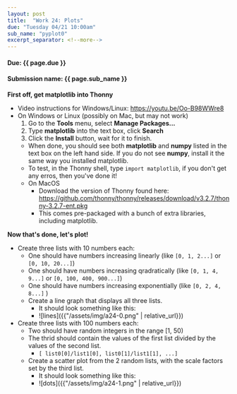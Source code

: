 ```yaml
---
layout: post
title:  "Work 24: Plots"
due: "Tuesday 04/21 10:00am"
sub_name: "pyplot0"
excerpt_separator: <!--more-->
---
```


#### Due: {{ page.due }}

#### Submission name: {{ page.sub_name }}
<!--more-->

__First off, get matplotlib into Thonny__
* Video instructions for Windows/Linux: <https://youtu.be/Oo-B98WWre8>
* On Windows or Linux (possibly on Mac, but may not work)
    1. Go to the __Tools__ menu, select __Manage Packages...__
    2. Type __matplotlib__ into the text box, click __Search__
    3. Click the __Install__ button, wait for it to finish.
    * When done, you should see both __matplotlib__ and __numpy__ listed in the text box on the left hand side. If you do not see __numpy__, install it the same way you installed matplotlib.
    * To test, in the Thonny shell, type `import matplotlib`, if you don't get any erros, then you've done it!
  * On MacOS
    * Download the version of Thonny found here: <https://github.com/thonny/thonny/releases/download/v3.2.7/thonny-3.2.7-ent.pkg>
    * This comes pre-packaged with a bunch of extra libraries, including matplotlib.

__Now that's done, let's plot!__
* Create three lists with 10 numbers each:
  * One should have numbers increasing linearly (like `[0, 1, 2...]` or `[0, 10, 20...]`)
  * One should have numbers increasing qradratically (like `[0, 1, 4, 9...]` or `[0, 100, 400, 900...]`)
  * One should have numbers increasing exponentially (like `[0, 2, 4, 8...]` )
  * Create a line graph that displays all three lists.
    * It should look something like this:
    * ![lines]({{"/assets/img/a24-0.png" | relative_url}})
* Create three lists with 100 numbers each:
  * Two should have random integers in the range [1, 50)
  * The thrid should contain the values of the first list divided by the values of the second list.
     * `[ list0[0]/list1[0], list0[1]/list1[1], ...]`
  * Create a scatter plot from the 2 random lists, with the scale factors set by the third list.
    * It should look something like this:
    * ![dots]({{"/assets/img/a24-1.png" | relative_url}})
